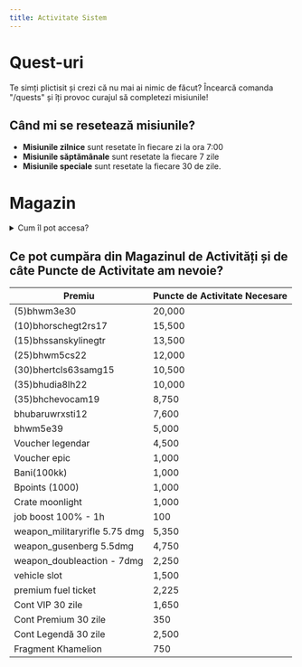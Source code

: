 ```yaml
---
title: Activitate Sistem
---
```


# Quest-uri
Te simți plictisit și crezi că nu mai ai nimic de făcut? Încearcă comanda "/quests" și îți provoc curajul să completezi misiunile!

## Când mi se resetează misiunile?
- **Misiunile zilnice** sunt resetate în fiecare zi la ora 7:00
- **Misiunile săptămânale** sunt resetate la fiecare 7 zile
- **Misiunile speciale** sunt resetate la fiecare 30 de zile.

# Magazin


<details class="details custom-block">
    <summary>Cum îl pot accesa?</summary>
    <p>![Meniu AP](https://i.imgur.com/uuPaaTO.gif)</p>
</details>


## Ce pot cumpăra din Magazinul de Activități și de câte Puncte de Activitate am nevoie?

| Premiu                           | Puncte de Activitate Necesare |
| -------------------------------- | ------------------------------ |
| (5)bhwm3e30                       | 20,000                         |
| (10)bhorschegt2rs17                | 15,500                         |
| (15)bhssanskylinegtr               | 13,500                         |
| (25)bhwm5cs22                      | 12,000                         |
| (30)bhertcls63samg15               | 10,500                         |
| (35)bhudia8lh22                    | 10,000                         |
| (35)bhchevocam19                   | 8,750                          |
| bhubaruwrxsti12                    | 7,600                          |
| bhwm5e39                           | 5,000                          |
| Voucher legendar                   | 4,500                          |
| Voucher epic                       | 1,000                          |
| Bani(100kk)                        | 1,000                          |
| Bpoints (1000)                     | 1,000                          |
| Crate moonlight                    | 1,000                          |
| job boost 100% - 1h                 | 100                            |
| weapon_militaryrifle 5.75 dmg      | 5,350                          |
| weapon_gusenberg 5.5dmg            | 4,750                          |
| weapon_doubleaction - 7dmg         | 2,250                          |
| vehicle slot                       | 1,500                          |
| premium fuel ticket                 | 2,225                          |
| Cont VIP 30 zile                    | 1,650                          |
| Cont Premium 30 zile                | 350                            |
| Cont Legendă 30 zile                | 2,500                          |
| Fragment Khamelion                 | 750                            |
